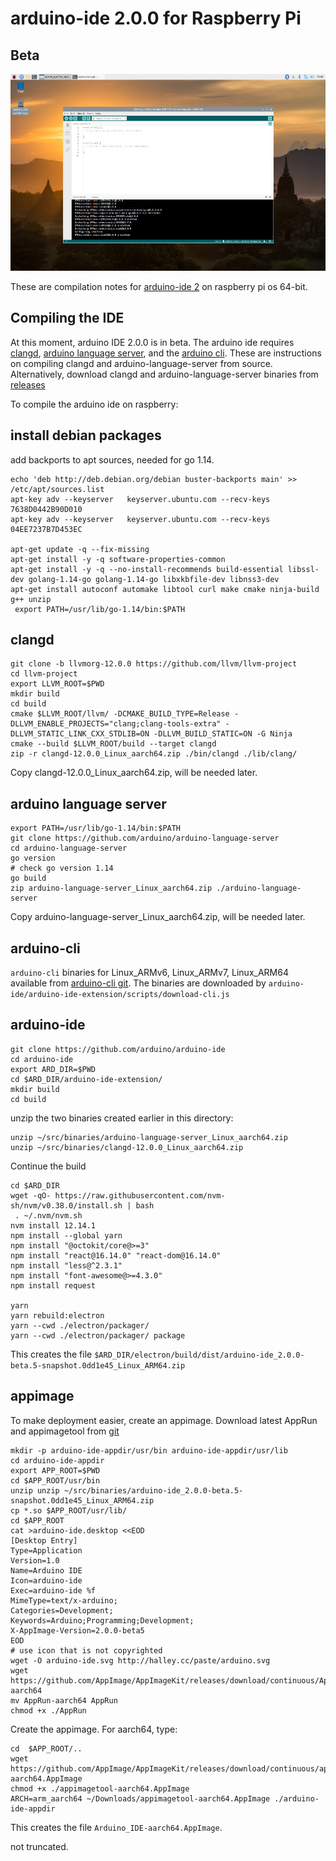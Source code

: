 # arduino-ide 2.0.0 for Raspberry Pi

## Beta

[![arduino ide 2.0](images/screenshot_small.jpg)](https://github.com/koendv/arduino-ide-raspberrypi/raw/main/images/screenshot.png)

These are compilation notes for [arduino-ide 2](https://github.com/arduino/arduino-ide) on raspberry pi os 64-bit.

## Compiling the IDE

At this moment, arduino IDE 2.0.0 is in beta.
The arduino ide requires [clangd](https://github.com/llvm/llvm-project/tree/main/clang-tools-extra/clangd), [arduino language server](), and the [arduino cli](). 
These are instructions on compiling clangd and arduino-language-server from source. Alternatively, download clangd and arduino-language-server binaries from [releases](https://github.com/koendv/arduino-ide-raspberrypi/releases/)

 
To compile the arduino ide on raspberry:

## install debian packages

add backports to apt sources, needed for go 1.14.

```
echo 'deb http://deb.debian.org/debian buster-backports main' >> /etc/apt/sources.list
apt-key adv --keyserver   keyserver.ubuntu.com --recv-keys 7638D0442B90D010
apt-key adv --keyserver   keyserver.ubuntu.com --recv-keys 04EE7237B7D453EC

apt-get update -q --fix-missing
apt-get install -y -q software-properties-common
apt-get install -y -q --no-install-recommends build-essential libssl-dev golang-1.14-go golang-1.14-go libxkbfile-dev libnss3-dev
apt-get install autoconf automake libtool curl make cmake ninja-build g++ unzip
 export PATH=/usr/lib/go-1.14/bin:$PATH
```

## clangd

```
git clone -b llvmorg-12.0.0 https://github.com/llvm/llvm-project
cd llvm-project
export LLVM_ROOT=$PWD
mkdir build
cd build
cmake $LLVM_ROOT/llvm/ -DCMAKE_BUILD_TYPE=Release -DLLVM_ENABLE_PROJECTS="clang;clang-tools-extra" -DLLVM_STATIC_LINK_CXX_STDLIB=ON -DLLVM_BUILD_STATIC=ON -G Ninja
cmake --build $LLVM_ROOT/build --target clangd
zip -r clangd-12.0.0_Linux_aarch64.zip ./bin/clangd ./lib/clang/
```
Copy clangd-12.0.0_Linux_aarch64.zip, will be needed later.

## arduino language server

```
export PATH=/usr/lib/go-1.14/bin:$PATH
git clone https://github.com/arduino/arduino-language-server
cd arduino-language-server
go version
# check go version 1.14
go build
zip arduino-language-server_Linux_aarch64.zip ./arduino-language-server
```
Copy arduino-language-server_Linux_aarch64.zip, will be needed later.

## arduino-cli

``arduino-cli`` binaries for Linux_ARMv6, Linux_ARMv7, Linux_ARM64 available from [arduino-cli git](https://github.com/arduino/arduino-cli). The binaries are downloaded by ``arduino-ide/arduino-ide-extension/scripts/download-cli.js`` 

## arduino-ide

```
git clone https://github.com/arduino/arduino-ide
cd arduino-ide
export ARD_DIR=$PWD
cd $ARD_DIR/arduino-ide-extension/
mkdir build
cd build
```
unzip the two binaries created earlier in this directory:
```
unzip ~/src/binaries/arduino-language-server_Linux_aarch64.zip
unzip ~/src/binaries/clangd-12.0.0_Linux_aarch64.zip
```
Continue the build
```
cd $ARD_DIR
wget -qO- https://raw.githubusercontent.com/nvm-sh/nvm/v0.38.0/install.sh | bash
 . ~/.nvm/nvm.sh
nvm install 12.14.1
npm install --global yarn
npm install "@octokit/core@>=3"
npm install "react@16.14.0" "react-dom@16.14.0"
npm install "less@^2.3.1"
npm install "font-awesome@>=4.3.0"
npm install request

yarn
yarn rebuild:electron
yarn --cwd ./electron/packager/
yarn --cwd ./electron/packager/ package

```

This creates the file ``$ARD_DIR/electron/build/dist/arduino-ide_2.0.0-beta.5-snapshot.0dd1e45_Linux_ARM64.zip``

## appimage

To make deployment easier, create an appimage.
Download latest AppRun and appimagetool from [git](https://github.com/AppImage/AppImageKit/releases/tag/continuous)

```
mkdir -p arduino-ide-appdir/usr/bin arduino-ide-appdir/usr/lib
cd arduino-ide-appdir
export APP_ROOT=$PWD
cd $APP_ROOT/usr/bin
unzip unzip ~/src/binaries/arduino-ide_2.0.0-beta.5-snapshot.0dd1e45_Linux_ARM64.zip
cp *.so $APP_ROOT/usr/lib/
cd $APP_ROOT
cat >arduino-ide.desktop <<EOD
[Desktop Entry]
Type=Application
Version=1.0
Name=Arduino IDE
Icon=arduino-ide
Exec=arduino-ide %f
MimeType=text/x-arduino;
Categories=Development;
Keywords=Arduino;Programming;Development;
X-AppImage-Version=2.0.0-beta5
EOD
# use icon that is not copyrighted
wget -O arduino-ide.svg http://halley.cc/paste/arduino.svg 
wget https://github.com/AppImage/AppImageKit/releases/download/continuous/AppRun-aarch64
mv AppRun-aarch64 AppRun
chmod +x ./AppRun
```
Create the appimage. For aarch64, type:
```  
cd  $APP_ROOT/..
wget https://github.com/AppImage/AppImageKit/releases/download/continuous/appimagetool-aarch64.AppImage
chmod +x ./appimagetool-aarch64.AppImage
ARCH=arm_aarch64 ~/Downloads/appimagetool-aarch64.AppImage ./arduino-ide-appdir
```
This creates the file ``Arduino_IDE-aarch64.AppImage``.

not truncated.

